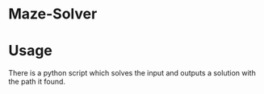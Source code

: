 # Maze-Solver

# Usage
There is a python script which solves the input and outputs a solution with the path it found.
